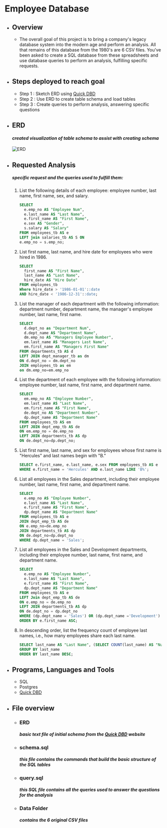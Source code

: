 # Employee Database


- ## Overview
  - The overall goal of this project is to bring a company's legacy database system into the modern age and perform an analysis. All that remains of this database from the 1980's are 6 CSV files. You've been asked to create a SQL database from these spreadsheets and use database queries to perform an analysis, fulfilling specific requests.

- ## Steps deployed to reach goal
    - Step 1 : Sketch ERD using [Quick DBD](http://www.quickdatabasediagrams.com)
    - Step 2 : Use ERD to create table schema and load tables
    - Step 3 : Create queries to perform analysis, answering specific questions

- ##  ERD
    #### *created visualization of table schema to assist with creating schema*
    ![ERD](EmployeeDatabase/EmployeeSQL/ERD_Image.PNG)

    
- ##  Requested Analysis
    ##### *specific request and the queries used to fulfill them:*

  1. List the following details of each employee: employee number, last name, first name, sex, and salary.
      ```SQL
      SELECT
        e.emp_no AS "Employee Num",
        e.last_name AS "Last Name",
        e.first_name AS "First Name",
        e.sex AS "Gender",
        s.salary AS "Salary"
      FROM employees_tb AS e
      LEFT join salaries_tb AS S ON
      e.emp_no = s.emp_no;
      ``` 
  2. List first name, last name, and hire date for employees who were hired in 1986.
      ```SQL
      SELECT
        first_name AS "First Name",
        last_name AS "Last Name",
        hire_date AS "Hire Date"
      FROM employees_tb
      Where hire_date > '1986-01-01'::date
      AND hire_date < '1986-12-31'::date;
      ```   
  3. List the manager of each department with the following information: department number, department name, the manager's employee number, last name, first name.
      ```SQL
      SELECT
        d.dept_no as "Department Num",
        d.dept_name AS "Department Name",
        dm.emp_no AS "Managers Employee Number",
        em.last_name AS "Managers Last Name",
        em.first_name AS "Managers First Name"
      FROM departments_tb AS d
      LEFT JOIN dept_manager_tb as dm
      ON d.dept_no = dm.dept_no
      JOIN employees_tb as em 
      on dm.emp_no=em.emp_no
      ``` 
  4. List the department of each employee with the following information: employee number, last name, first name, and department name.
      ```SQL
      SELECT 
        em.emp_no AS "Employee Number",
        em.last_name AS "Last Name",
        em.first_name AS "First Name",
        de.dept_no AS "Department Number",
        dp.dept_name AS "Department Name"
      FROM employees_tb AS em
      LEFT JOIN dept_emp_tb AS de
      ON em.emp_no = de.emp_no
      LEFT JOIN departments_tb AS dp
      ON de.dept_no=dp.dept_no;
      ``` 
  5. List first name, last name, and sex for employees whose first name is "Hercules" and last names begin with "B."
      ```SQL
      SELECT e.first_name, e.last_name, e.sex FROM employees_tb AS e
      WHERE e.first_name = 'Hercules' AND e.last_name LIKE 'B%';
      ``` 
  6. List all employees in the Sales department, including their employee number, last name, first name, and department name.
      ```SQL
      SELECT 
        e.emp_no AS "Employee Number",
        e.last_name AS "Last Name",
        e.first_name AS "First Name",
        dp.dept_name AS "Department Name"
      FROM employees_tb AS e
      JOIN dept_emp_tb AS de
      ON e.emp_no=de.emp_no
      JOIN departments_tb AS dp
      ON de.dept_no=dp.dept_no
      WHERE dp.dept_name = 'Sales';
      ``` 
  7. List all employees in the Sales and Development departments, including their employee number, last name, first name, and department name.
      ```SQL
      SELECT 
        e.emp_no AS "Employee Number",
        e.last_name AS "Last Name",
        e.first_name AS "First Name",
        dp.dept_name AS "Department Name"
      FROM employees_tb AS e
      LEFT Join dept_emp_tb AS de
      ON e.emp_no = de.emp_no
      LEFT JOIN departments_tb AS dp
      ON de.dept_no = dp.dept_no
      WHERE (dp.dept_name = 'Sales') OR (dp.dept_name ='Development')
      ORDER BY e.first_name ASC;
      ``` 
  8. In descending order, list the frequency count of employee last names, i.e., how many employees share each last name.
      ```SQL
      SELECT last_name AS "Last Name", (SELECT COUNT(last_name) AS "Number of Employees") FROM employees_tb
      GROUP BY last_name
      ORDER BY last_name DESC;
      ``` 

- ## Programs, Languages and Tools
  - SQL
  - Postgres
  - [Quick DBD](http://www.quickdatabasediagrams.com)

- ## File overview
  - ### ERD
    ##### *basic text file of initial schema from the [Quick DBD](http://www.quickdatabasediagrams.com) website*
  - ### schema.sql
    ##### *this file contains the commands that build the basic structure of the SQL tables*
  - ### query.sql
    ##### *this SQL file contains all the queries used to answer the questions for the analysis*
  - ### Data Folder
    ##### *contains the 6 original CSV files*

